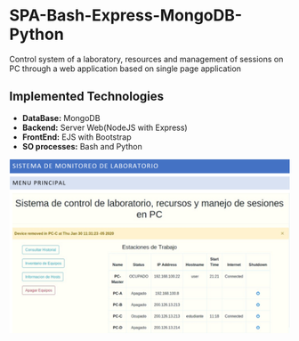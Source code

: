 # SPA-Bash-Express-MongoDB-Python
Control system of a laboratory, resources and management of sessions on PC through a web application based on single page application

## Implemented Technologies
- **DataBase:** MongoDB
- **Backend:** Server Web(NodeJS with Express)
- **FrontEnd:** EJS with Bootstrap 
- **SO processes:** Bash and Python

![page](page.PNG)
